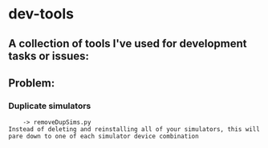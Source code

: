 # dev-tools

## A collection of tools I've used for development tasks or issues:

## Problem:

### Duplicate simulators 
        -> removeDupSims.py
    Instead of deleting and reinstalling all of your simulators, this will
    pare down to one of each simulator device combination
